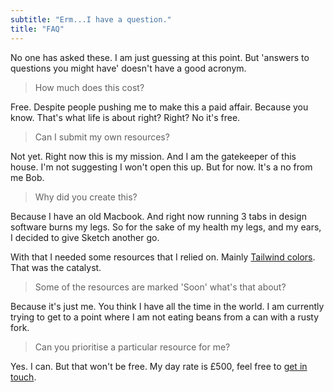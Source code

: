 ```yaml
---
subtitle: "Erm...I have a question." 
title: "FAQ"
---
```


No one has asked these. I am just guessing at this point. But 'answers to questions you might have' doesn't have a good acronym.

> How much does this cost?

Free. Despite people pushing me to make this a paid affair. Because you know. That's what life is about right? Right? No it's free.

> Can I submit my own resources?

Not yet. Right now this is my mission. And I am the gatekeeper of this house. I'm not suggesting I won't open this up. But for now. It's a no from me Bob.

> Why did you create this?

Because I have an old Macbook. And right now running 3 tabs in design software burns my legs. So for the sake of my health my legs, and my ears, I decided to give Sketch another go.

With that I needed some resources that I relied on. Mainly [Tailwind colors](/projects/sketch-today/palettes/tailwind/). That was the catalyst.

> Some of the resources are marked 'Soon' what's that about?

Because it's just me. You think I have all the time in the world. I am currently trying to get to a point where I am not eating beans from a can with a rusty fork.

> Can you prioritise a particular resource for me?

Yes. I can. But that won't be free. My day rate is £500, feel free to [get in touch](/contact).
